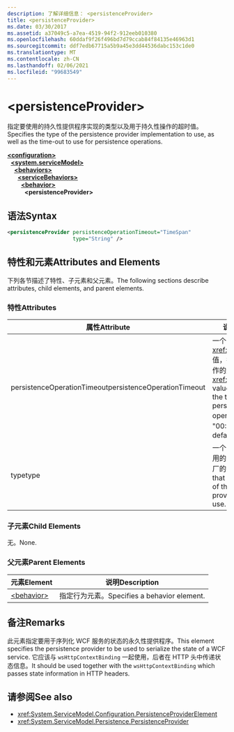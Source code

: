 ```yaml
---
description: 了解详细信息： <persistenceProvider>
title: <persistenceProvider>
ms.date: 03/30/2017
ms.assetid: a37049c5-a7ea-4519-94f2-912eeb010380
ms.openlocfilehash: 60ddaf9f26f496bd7d79ccab84f84135e46963d1
ms.sourcegitcommit: ddf7edb67715a5b9a45e3dd44536dabc153c1de0
ms.translationtype: MT
ms.contentlocale: zh-CN
ms.lasthandoff: 02/06/2021
ms.locfileid: "99683549"
---
```

# \<persistenceProvider>

<span data-ttu-id="a6fa5-102">指定要使用的持久性提供程序实现的类型以及用于持久性操作的超时值。</span><span class="sxs-lookup"><span data-stu-id="a6fa5-102">Specifies the type of the persistence provider implementation to use, as well as the time-out to use for persistence operations.</span></span>  
  
[**\<configuration>**](../configuration-element.md)\
&nbsp;&nbsp;[**\<system.serviceModel>**](system-servicemodel.md)\
&nbsp;&nbsp;&nbsp;&nbsp;[**\<behaviors>**](behaviors.md)\
&nbsp;&nbsp;&nbsp;&nbsp;&nbsp;&nbsp;[**\<serviceBehaviors>**](servicebehaviors.md)\
&nbsp;&nbsp;&nbsp;&nbsp;&nbsp;&nbsp;&nbsp;&nbsp;[**\<behavior>**](behavior-of-servicebehaviors.md)\
&nbsp;&nbsp;&nbsp;&nbsp;&nbsp;&nbsp;&nbsp;&nbsp;&nbsp;&nbsp;**\<persistenceProvider>**  
  
## <a name="syntax"></a><span data-ttu-id="a6fa5-103">语法</span><span class="sxs-lookup"><span data-stu-id="a6fa5-103">Syntax</span></span>  
  
```xml  
<persistenceProvider persistenceOperationTimeout="TimeSpan"
                     type="String" />
```  
  
## <a name="attributes-and-elements"></a><span data-ttu-id="a6fa5-104">特性和元素</span><span class="sxs-lookup"><span data-stu-id="a6fa5-104">Attributes and Elements</span></span>  

 <span data-ttu-id="a6fa5-105">下列各节描述了特性、子元素和父元素。</span><span class="sxs-lookup"><span data-stu-id="a6fa5-105">The following sections describe attributes, child elements, and parent elements.</span></span>  
  
### <a name="attributes"></a><span data-ttu-id="a6fa5-106">特性</span><span class="sxs-lookup"><span data-stu-id="a6fa5-106">Attributes</span></span>  
  
|<span data-ttu-id="a6fa5-107">属性</span><span class="sxs-lookup"><span data-stu-id="a6fa5-107">Attribute</span></span>|<span data-ttu-id="a6fa5-108">说明</span><span class="sxs-lookup"><span data-stu-id="a6fa5-108">Description</span></span>|  
|---------------|-----------------|  
|<span data-ttu-id="a6fa5-109">persistenceOperationTimeout</span><span class="sxs-lookup"><span data-stu-id="a6fa5-109">persistenceOperationTimeout</span></span>|<span data-ttu-id="a6fa5-110">一个 <xref:System.TimeSpan> 值，指定用于持久性操作的超时值。</span><span class="sxs-lookup"><span data-stu-id="a6fa5-110">A <xref:System.TimeSpan> value that specifies the time-out used for persistence operations.</span></span> <span data-ttu-id="a6fa5-111">默认值为 "00:00:30"。</span><span class="sxs-lookup"><span data-stu-id="a6fa5-111">The default is "00:00:30".</span></span>|  
|<span data-ttu-id="a6fa5-112">type</span><span class="sxs-lookup"><span data-stu-id="a6fa5-112">type</span></span>|<span data-ttu-id="a6fa5-113">一个字符串，指定要使用的永久性提供程序工厂的类型。</span><span class="sxs-lookup"><span data-stu-id="a6fa5-113">A string that specifies the type of the persistence provider factory to use.</span></span>|  
  
### <a name="child-elements"></a><span data-ttu-id="a6fa5-114">子元素</span><span class="sxs-lookup"><span data-stu-id="a6fa5-114">Child Elements</span></span>  

 <span data-ttu-id="a6fa5-115">无。</span><span class="sxs-lookup"><span data-stu-id="a6fa5-115">None.</span></span>  
  
### <a name="parent-elements"></a><span data-ttu-id="a6fa5-116">父元素</span><span class="sxs-lookup"><span data-stu-id="a6fa5-116">Parent Elements</span></span>  
  
|<span data-ttu-id="a6fa5-117">元素</span><span class="sxs-lookup"><span data-stu-id="a6fa5-117">Element</span></span>|<span data-ttu-id="a6fa5-118">说明</span><span class="sxs-lookup"><span data-stu-id="a6fa5-118">Description</span></span>|  
|-------------|-----------------|  
|[\<behavior>](behavior-of-endpointbehaviors.md)|<span data-ttu-id="a6fa5-119">指定行为元素。</span><span class="sxs-lookup"><span data-stu-id="a6fa5-119">Specifies a behavior element.</span></span>|  
  
## <a name="remarks"></a><span data-ttu-id="a6fa5-120">备注</span><span class="sxs-lookup"><span data-stu-id="a6fa5-120">Remarks</span></span>  

 <span data-ttu-id="a6fa5-121">此元素指定要用于序列化 WCF 服务的状态的永久性提供程序。</span><span class="sxs-lookup"><span data-stu-id="a6fa5-121">This element specifies the persistence provider to be used to serialize the state of a WCF service.</span></span> <span data-ttu-id="a6fa5-122">它应该与 `wsHttpContextBinding` 一起使用，后者在 HTTP 头中传递状态信息。</span><span class="sxs-lookup"><span data-stu-id="a6fa5-122">It should be used together with the `wsHttpContextBinding` which passes state information in HTTP headers.</span></span>  
  
## <a name="see-also"></a><span data-ttu-id="a6fa5-123">请参阅</span><span class="sxs-lookup"><span data-stu-id="a6fa5-123">See also</span></span>

- <xref:System.ServiceModel.Configuration.PersistenceProviderElement>
- <xref:System.ServiceModel.Persistence.PersistenceProvider>
